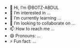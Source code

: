 - 👋 Hi, I’m @BOTZ-ABDUL
- 👀 I’m interested in ...
- 🌱 I’m currently learning ...
- 💞️ I’m looking to collaborate on ...
- 📫 How to reach me ...
- 😄 Pronouns: ...
- ⚡ Fun fact: ...

<!---
BOTZ-ABDUL/BOTZ-ABDUL is a ✨ special ✨ repository because its `README.md` (this file) appears on your GitHub profile.
You can click the Preview link to take a look at your changes.
--->
